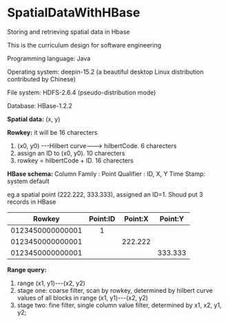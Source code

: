 # SpatialDataWithHBase
Storing and retrieving spatial data in Hbase

This is the curriculum design for software engineering

Programming language: Java

Operating system: deepin-15.2 (a beautiful desktop Linux distribution contributed by Chinese)

File system: HDFS-2.6.4 (pseudo-distribution mode)

Database: HBase-1.2.2

**Spatial data:** (x, y)

**Rowkey:** it will be 16 charecters

 1. (x0, y0) ---Hilbert curve---> hilbertCode. 6 charecters
 2. assign an ID to (x0, y0). 10 charecters
 3. rowkey = hilbertCode + ID. 16 charecters

**HBase schema:**
Column Family : Point
Qualifier : ID, X, Y
Time Stamp: system default

eg.a spatial point (222.222, 333.333), assigned an ID=1. Shoud put 3 records in HBase

| Rowkey         | Point:ID | Point:X | Point:Y |
|:--------------:|:--------:|:-------:|:-------:|
|0123450000000001|    1     |         |         |
|0123450000000001|          | 222.222 |         |
|0123450000000001|          |         | 333.333 |

**Range query:**
 1. range (x1, y1)---(x2, y2)
 2. stage one: coarse filter, scan by rowkey, determined by hilbert curve values of all blocks in range (x1, y1)---(x2, y2)
 3. stage two: fine filter, single column value filter, determined by x1, x2, y1, y2;
